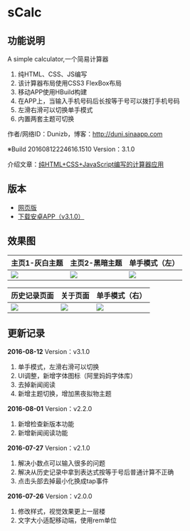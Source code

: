 # sCalc

## 功能说明
A simple calculator,一个简易计算器

1. 纯HTML、CSS、JS编写
2. 该计算器布局使用CSS3 FlexBox布局
3. 移动APP使用HBuild构建
4. 在APP上，当输入手机号码后长按等于号可以拨打手机号码
5. 左滑右滑可以切换单手模式
6. 内置两套主题可切换

作者/网络ID：Dunizb，博客：http://duni.sinaapp.com

※Build 20160812224616.1510 Version：3.1.0

介绍文章：[纯HTML+CSS+JavaScript编写的计算器应用](http://www.imooc.com/article/13009)

## 版本
+ [网页版](http://duni.sinaapp.com/demo/demos/%E7%AE%80%E6%98%93%E7%BD%91%E9%A1%B5%E8%AE%A1%E7%AE%97%E5%99%A8/)
+ [下载安卓APP（v3.1.0）](http://dunizb.b0.upaiyun.com/demo/app/myCalc-3.1.0.apk)

## 效果图
| 主页1-灰白主题 | 主页2-黑暗主题 | 单手模式（左） |
|-------------|-------------|-------------|
| ![](./images/thumb/1.jpg) | ![](./images/thumb/2.jpg) | ![](./images/thumb/3.jpg) |

| 历史记录页面 | 关于页面 | 单手模式（右） |
|-------------|-------------|---------------|
| ![](./images/thumb/4.jpg) | ![](./images/thumb/5.jpg) | ![](./images/thumb/6.jpg) |

## 更新记录
**2016-08-12** Version：v3.1.0

1. 单手模式，左滑右滑可以切换
2. UI调整，新增字体图标（阿里妈妈字体库）
3. 去掉新闻阅读
4. 新增主题切换，增加黑夜拟物主题

**2016-08-01** Version：v2.2.0

1. 新增检查新版本功能
2. 新增新闻阅读功能

**2016-07-27** Version：v2.1.0

1. 解决小数点可以输入很多的问题
2. 解决从历史记录中拿到表达式按等于号后普通计算不正确
3. 点击头部去掉最小化换成tap事件

**2016-07-26** Version：v2.0.0

1. 修改样式，视觉效果更上一层楼
2. 文字大小适配移动端，使用rem单位
